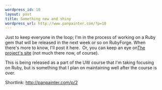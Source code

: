```yaml
--- 
wordpress_id: 10
layout: post
title: Something new and shiny
wordpress_url: http://www.panpainter.com/?p=10
---
```

Just to keep everyone in the loop; I'm in the process of working on a Ruby gem that will be released in the next week or so on RubyForge. When there's more to know, I'll post it here.  Or, you can keep an eye on<a title="The project's homepage" href="http://featherdust.panpainter.com">The project's site</a> (not much there now, of course).

This is being released as a part of the UW course that I'm taking focusing on Ruby, but is something that I plan on maintaining well after the course is over.

<p>Shortlink: <a href="http://panpainter.com/p/2">http://panpainter.com/p/2</a></p>
